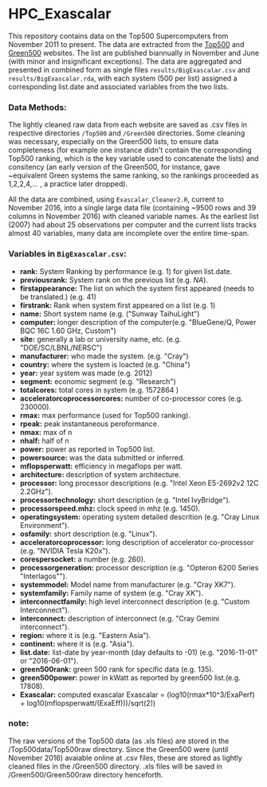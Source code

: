 # HPC_Exascalar

This repository contains data on the Top500 Supercomputers from November 2011 to present. The data are extracted from the [Top500](top500.org) and [Green500](green500.org) websites. The list are published biannually in November and June (with minor and insignificant exceptions). The data are aggregated and presented in combined form as single files `results/BigExascalar.csv` and `results/BigExascalar.rda`, with each system (500 per list) assigned a corresponding list.date and associated variables from the two lists.  

### Data Methods:
The lightly cleaned raw data from each website are saved as .csv files in respective directories `/Top500` and `/Green500` directories. Some cleaning was necessary, especially on the Green500 lists, to ensure data completeness (for example one instance didn't contain the corresponding Top500 ranking, which is the key variable used to concatenate the lists) and consitency (an early version of the Green500, for instance, gave ~equivalent Green systems the same ranking, so the rankings proceeded as 1,2,2,4,... , a practice later dropped).

All the data are combined, using `Exascalar_Cleaner2.R`, current to November 2016, into a single large data file (containing ~9500 rows and 39 columns in November 2016) with cleaned variable names. As the earliest list (2007) had about 25 observations per computer and the current lists tracks almost 40 variables, many data are incomplete over the entire time-span. 

### Variables in `BigExascalar.csv`:  
 - __rank:__ System Ranking by performance (e.g. 1) for given list.date.  
 - __previousrank:__ System rank on the previous list (e.g. _NA_).             
 - __firstappearance:__ The list on which the system first appeared (needs to be translated.) (e.g. 41)
 - __firstrank:__ Rank when system first appeared on a list (e.g. 1)                 
 - __name:__ Short system name (e.g. ("Sunway TaihuLight")
 - __computer:__ longer description of the computer(e.g. "BlueGene/Q, Power BQC 16C 1.60 GHz, Custom")                   
 - __site:__ generally a lab or university name, etc. (e.g. "DOE/SC/LBNL/NERSC")
 - __manufacturer:__ who made the system. (e.g. "Cray")            
 - __country:__ where the system is loacted (e.g. "China")
 - __year:__ year system was made (e.g. 2012)       
 - __segment:__ economic segment (e.g. "Research")  
 - __totalcores:__ total cores in system (e.g. 1572864 )                   
 - __acceleratorcoprocessorcores:__ number of co-processor cores (e.g. 230000).    
 - __rmax:__ max performance (used for Top500 ranking).                        
 - __rpeak:__ peak instantaneous peroformance. 
 - __nmax:__ max of n                   
 - __nhalf:__ half of n
 - __power:__ power as reported in Top500 list.                       
 - __powersource:__ was the data submitted or inferred.  
 - __mflopsperwatt:__ efficiency in megaflops per watt.              
 - __architecture:__ description of system architecture.  
 - __processor:__ long processor descriptions (e.g. "Intel Xeon E5-2692v2 12C 2.2GHz").                  
 - __processortechnology:__ short description (e.g. "Intel IvyBridge").
 - __processorspeed.mhz:__ clock speed in mhz (e.g. 1450).        
 - __operatingsystem:__ operating system detailed descrition (e.g. "Cray Linux Environment").  
 - __osfamily:__ short description (e.g. "Linux").                    
 - __acceleratorcoprocessor:__ long description of accelerator co-processor (e.g. "NVIDIA Tesla K20x").  
 - __corespersocket:__ a number (e.g. 260).              
 - __processorgeneration:__ processor description (e.g. "Opteron 6200 Series \"Interlagos\"").  
 - __systemmodel:__ Model name from manufacturer (e.g. "Cray XK7").                
 - __systemfamily:__ Family name of system (e.g. "Cray XK").  
 - __interconnectfamily:__ high level interconnect description (e.g. "Custom Interconnect").          
 - __interconnect:__ description of interconnect (e.g. "Cray Gemini interconnect").  
 - __region:__ where it is (e.g. "Eastern Asia").                    
 - __continent:__ where it is (e.g. "Asia").  
 - __list.date:__ list-date by year-month (day defaults to -01) (e.g. "2016-11-01" or "2016-06-01").                        
 - __green500rank:__ green 500 rank for specific data (e.g. 135).  
 - __green500power:__ power in kWatt as reported by green500 list.(e.g. 17808).              
 - __Exascalar:__ computed exascalar Exascalar = (log10(rmax\*10^3/ExaPerf) + log10(mflopsperwatt/(ExaEff)))/sqrt(2)) 

### note:  
The raw versions of the Top500 data (as .xls files) are stored in the /Top500data/Top500raw directory. Since the Green500 were (until November 2016) avaiable online at .csv files, these are stored as lightly cleaned files in the /Green500 directory. .xls files will be saved in /Green500/Green500raw directory henceforth. 






